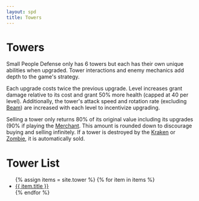 ```yaml
---
layout: spd
title: Towers
---
```


# Towers

Small People Defense only has 6 towers but each has their own unique abilities when upgraded. Tower interactions and enemy mechanics add depth to the game's strategy.

Each upgrade costs twice the previous upgrade. Level increases grant damage relative to its cost and grant 50% more health (capped at 40 per level). Additionally, the tower's attack speed and rotation rate (excluding [Beam](/spd/tower/beam)) are increased with each level to incentivize upgrading.

Selling a tower only returns 80% of its original value including its upgrades (90% if playing the [Merchant](/spd/character/merchant). This amount is rounded down to discourage buying and selling infinitely. If a tower is destroyed by the [Kraken](/spd/boss/kraken) or [Zombie](/spd/enemy/zombie), it is automatically sold.

# Tower List

<ul>
  {% assign items = site.tower %}
  {% for item in items %}
    <li><a href="{{ item.url }}">{{ item.title }}</a></li>
  {% endfor %}
<ul>
